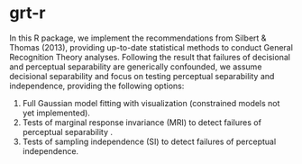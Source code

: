 grt-r
=====

In this R package, we implement the recommendations from Silbert & Thomas (2013), providing up-to-date statistical methods to conduct General Recognition Theory analyses.
Following the result that failures of decisional and perceptual separability are generically confounded, we assume decisional separability and focus on testing perceptual separability and independence, providing the following options:

1. Full Gaussian model fitting with visualization (constrained models not yet implemented).
2. Tests of marginal response invariance (MRI) to detect failures of perceptual separability .
3. Tests of sampling independence (SI) to detect failures of perceptual independence. 


